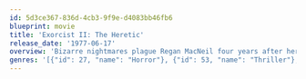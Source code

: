 ```yaml
---
id: 5d3ce367-836d-4cb3-9f9e-d4083bb46fb6
blueprint: movie
title: 'Exorcist II: The Heretic'
release_date: '1977-06-17'
overview: 'Bizarre nightmares plague Regan MacNeil four years after her possession and exorcism. Has the demon returned? And if so, can the combined faith and knowledge of a Vatican investigator and a hypnotic research specialist free her from its grasp?'
genres: '[{"id": 27, "name": "Horror"}, {"id": 53, "name": "Thriller"}, {"id": 14, "name": "Fantasy"}]'
---
```

